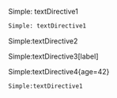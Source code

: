 Simple: textDirective1

```sh
Simple: textDirective1
```

Simple:textDirective2

Simple:textDirective3[label]

Simple:textDirective4{age=42}

```sh
Simple:textDirective1
```
